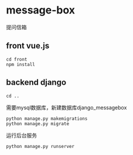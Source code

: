 # message-box
提问信箱<br>
## front vue.js
```
cd front
npm install
```
## backend django
```
cd ..
```
需要mysql数据库，新建数据库django_messagebox<br>
```
python manage.py makemigrations
python manage.py migrate
```
运行后台服务
````
python manage.py runserver
